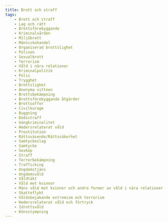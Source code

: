 ```yaml
---
title: Brott och straff
tags:
    - Brott och straff
    - Lag och rätt
    - Brottsförebyggande
    - Kriminalvården
    - Miljöbrott
    - Människohandel
    - Organiserad brottslighet
    - Polisen
    - Sexualbrott
    - Terrorism
    - Våld i nära relationer
    - Kriminalpolitik
    - Polis
    - Trygghet
    - Brottslighet
    - Anonyma vittnen
    - Brottsbekämpning
    - Brottsförebyggande åtgärder
    - Brottsoffer
    - Civilkurage
    - Buggning
    - Dödsstraff
    - Gängkriminalitet
    - Hedersrelaterat våld
    - Prostitution
    - Rättsväsende/Rättssäkerhet
    - Samtyckeslag
    - Samtycke
    - Sexköp
    - Straff
    - Terrorbekämpning
    - Trafficking
    - Ungdomstjäns
    - Ungdomsvåld
    - Våldtäkt
    - Våld mot kvinnor
    - Mäns våld mot kvinnor och andra former av våld i nära relationer
    - Skatteflykt
    - Våldsbejakande extremism och terrorism
    - Hedersrelaterat våld och förtryck
    - Idrottsvåld
    - Könsstympning
---
```

